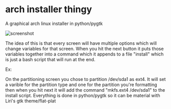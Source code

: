 # arch installer thingy
A graphical arch linux installer in python/pygtk

![screenshot](http://imgur.com/0bV3MdO "Super early")


The idea of this is that every screen will have multiple options which 
will change variables for that screen. When you hit the next button it 
puts those variables together into a command which it appends to a file 
"install" which is just a bash script that will run at the end.

Ex:

On the partitioning screen you chose to partition /dev/sda1 as ext4. It 
will set a varible for the partition type and one for the partition 
you're formatting then when you hit next it 
will add the command "mkfs.ext4 /dev/sda1" to the install script. 
Everything is done in python/pygtk so it can be material with Liri's gtk 
theme/flat-plat


